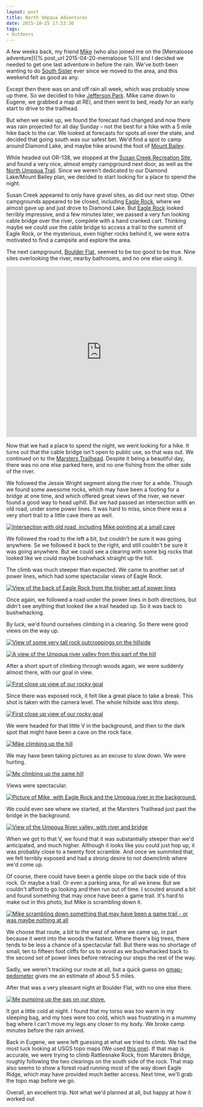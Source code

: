 ```yaml
---
layout: post 
title: North Umpqua Adventures
date: 2015-10-25 17:53:30
tags:
- Outdoors
---
```

A few weeks back, my friend [Mike](http://www.mikepsaris.com) (who also joined me on the [Memaloose adventure]({% post_url 2015-04-20-memaloose %})) and I decided we needed to get one last adventure in before the rain. We've both been wanting to do [South Sister](http://www.everytrail.com/guide/south-sister-summit) ever since we moved to the area, and this weekend felt as good as any.

Except then there was on and off rain all week, which was probably snow up there. So we decided to hike [Jefferson Park](http://www.oregonhikers.org/field_guide/Jefferson_Park_from_Whitewater_Trailhead_Hike). Mike came down to Eugene, we grabbed a map at REI, and then went to bed, ready for an early start to drive to the trailhead.

But when we woke up, we found the forecast had changed and now there was rain projected for all day Sunday &ndash; not the best for a hike with a 5 mile hike back to the car. We looked at forecasts for spots all over the state, and decided that going south was our safest bet. We'd find a spot to camp around Diamond Lake, and maybe hike around the foot of [Mount Bailey](http://www.summitpost.org/mount-bailey/151169). 

While headed out OR-138, we stopped at the [Susan Creek Recreation Site](http://www.blm.gov/or/resources/recreation/site_info.php?siteid=198), and found a very nice, almost empty campground next door, as well as the [North Umpqua Trail](http://www.blm.gov/or/districts/roseburg/recreation/umpquatrails/). Since we weren't dedicated to our Diamond Lake/Mount Bailey plan, we decided to start looking for a place to spend the night. 

Susan Creek appeared to only have gravel sites, as did our next stop. Other campgrounds appeared to be closed, including [Eagle Rock](http://www.fs.usda.gov/recarea/umpqua/recreation/recarea/?recid=63686&actid=29), where we almost gave up and just drove to Diamond Lake. But [Eagle Rock](http://www.wanderthewest.com/forum/gallery/image/9175-eagle-rock-over-north-umpqua-river/) looked terribly impressive, and a few minutes later, we passed a very fun looking cable bridge over the river, complete with a hand cranked cart. Thinking maybe we could use the cable bridge to access a trail to the summit of Eagle Rock, or the mysterious, even higher rocks behind it, we were extra motivated to find a campsite and explore the area.

The next campground, [Boulder Flat](http://www.fs.usda.gov/recarea/umpqua/null/recarea/?recid=63672&actid=29), seemed to be too good to be true. Nine sites overlooking the river, nearby bathrooms, and no one else using it. 

<iframe src="https://www.google.com/maps/embed?pb=!1m18!1m12!1m3!1d23788.80415659832!2d-122.5483761651914!3d43.305813231879576!2m3!1f0!2f0!3f0!3m2!1i1024!2i768!4f13.1!3m3!1m2!1s0x54c6f3dc89fcdb87%3A0xfb69838ddf049aec!2sBoulder+Flat+Campground!5e0!3m2!1sen!2sus!4v1453509492705" width="100%" height="450" frameborder="0" style="border:0" allowfullscreen title="Map of Boulder Flat Campground"></iframe>

Now that we had a place to spend the night, we went looking for a hike. It turns out that the cable bridge isn't open to public use, so that was out. We continued on to the [Marsters Trailhead](http://www.blm.gov/or/districts/roseburg/recreation/umpquatrails/jesse_wright_segment.htm). Despite it being a beautiful day, there was no one else parked here, and no one fishing from the other side of the river.

We followed the Jessie Wright segment along the river for a while. Though we found some awesome rocks, which may have been a footing for a bridge at one time, and which offered great views of the river, we never found a good way to head uphill. But we had passed an intersection with an old road, under some power lines. It was hard to miss, since there was a very short trail to a little cave there as well.

<a href="http://imgur.com/77Gnoh8"><img alt="Intersection with old road, including Mike pointing at a small cave" src="http://imgur.com/77Gnoh8.jpg"></a>

We followed the road to the left a bit, but couldn't be sure it was going anywhere. Se we followed it back to the right, and still couldn't be sure it was going anywhere. But we could see a clearing with some big rocks that looked like we could maybe bushwhack straight up the hill. 

The climb was much steeper than expected. We came to another set of power lines, which had some spectacular views of Eagle Rock.

<a href="http://imgur.com/AWpuyp6"><img alt="View of the back of Eagle Rock from the higher set of power lines" src="http://imgur.com/AWpuyp6.jpg"></a>

Once again, we followed a road under the power lines in both directions, but didn't see anything that looked like a trail headed up. So it was back to bushwhacking.

By luck, we'd found ourselves climbing in a clearing. So there were good views on the way up.

<a href="http://imgur.com/SrYY8Xf"><img alt="View of some very tall rock outcroppings on the hillside" src="http://imgur.com/SrYY8Xf.jpg"></a>

<a href="http://imgur.com/O0k4RmK"><img alt="A view of the Umpqua river valley from this part of the hill" src="http://imgur.com/O0k4RmK.jpg"></a>

After a short spurt of climbing through woods again, we were suddenly almost there, with our goal in view.

<a href="http://imgur.com/uRDAPlr"><img alt="First close up view of our rocky goal" src="http://imgur.com/uRDAPlr.jpg"></a>

Since there was exposed rock, it felt like a great place to take a break. This shot is taken with the camera level. The whole hillside was this steep.

<a href="http://imgur.com/okfmOBX"><img alt="First close up view of our rocky goal" src="http://imgur.com/okfmOBX.jpg"></a>

We were headed for that little V in the background, and then to the dark spot that might have been a cave on the rock face.

<a href="http://imgur.com/4w1CsgD"><img alt="Mike climbing up the hill" src="http://imgur.com/4w1CsgD.jpg"></a>

We may have been taking pictures as an excuse to slow down. We were hurting.

<a href="http://imgur.com/llUpuZk"><img alt="Me climbing up the same hill" src="http://imgur.com/llUpuZk.jpg"></a>

Views were spectacular.

<a href="http://imgur.com/YFz9n35"><img alt="Picture of Mike, with Eagle Rock and the Umpqua river in the background." src="http://imgur.com/YFz9n35.jpg"></a>

We could even see where we started, at the Marsters Trailhead just past the bridge in the background.

<a href="http://imgur.com/jJX5VmD"><img alt="View of the Umpqua River valley, with river and bridge" src="http://imgur.com/jJX5VmD.jpg"></a>

When we got to that V, we found that it was substantially steeper than we'd anticipated, and much higher. Although it looks like you could just hop up, it was probably close to a twenty foot scramble. And once we summited that, we felt terribly exposed and had a strong desire to not downclimb where we'd come up. 

Of course, there could have been a gentle slope on the back side of this rock. Or maybe a trail. Or even a parking area, for all we knew. But we couldn't afford to go looking and then run out of time. I scouted around a bit and found something that may once have been a game trail. It's hard to make out in this photo, but Mike is scrambling down it. 

<a href="http://imgur.com/kPcs76X"><img alt="Mike scrambling down something that may have been a game trail - or was maybe nothing at all" src="http://imgur.com/kPcs76X.jpg"></a>

We choose that route, a bit to the west of where we came up, in part because it went into the woods the fastest. Where there's big trees, there tends to be less a chance of a spectacular fall. But there was no shortage of small, ten to fifteen foot cliffs for us to avoid as we bushwhacked back to the second set of power lines before retracing our steps the rest of the way. 

Sadly, we weren't tracking our route at all, but a quick guess on [gmap-pedometer](http://www.gmap-pedometer.com/) gives me an estimate of about 5.5 miles.

After that was a very pleasant night at Boulder Flat, with no one else there.

<a href="http://imgur.com/wAw0ksD"><img alt="Me pumping up the gas on our stove." src="http://imgur.com/wAw0ksD.jpg"></a>

It got a little cold at night. I found that my torso was too warm in my sleeping bag, and my toes were too cold, which was frustrating in a mummy bag where I can't move my legs any closer to my body. We broke camp minutes before the rain arrived. 

Back in Eugene, we were left guessing at what we tried to climb. We had the most luck looking at USGS topo maps (We used [this one](http://www.mytopo.com/maps/)). If that map is accurate, we were trying to climb Rattlesnake Rock, from Marsters Bridge, roughly following the two clearings on the south side of the rock. That map also seems to show a forest road running most of the way down Eagle Ridge, which may have provided much better access. Next time, we'll grab the topo map before we go.

Overall, an excellent trip. Not what we'd planned at all, but happy at how it worked out